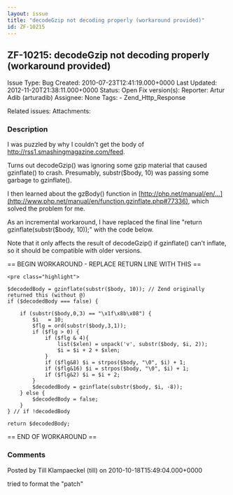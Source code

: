 ```yaml
---
layout: issue
title: "decodeGzip not decoding properly (workaround provided)"
id: ZF-10215
---
```


ZF-10215: decodeGzip not decoding properly (workaround provided)
----------------------------------------------------------------

 Issue Type: Bug Created: 2010-07-23T12:41:19.000+0000 Last Updated: 2012-11-20T21:38:11.000+0000 Status: Open Fix version(s): 
 Reporter:  Artur Adib (arturadib)  Assignee:  None  Tags: - Zend\_Http\_Response
 
 Related issues: 
 Attachments: 
### Description

I was puzzled by why I couldn't get the body of <http://rss1.smashingmagazine.com/feed>.

Turns out decodeGzip() was ignoring some gzip material that caused gzinflate() to crash. Presumably, substr($body, 10) was passing some garbage to gzinflate().

I then learned about the gzBody() function in [http://php.net/manual/en/…](http://www.php.net/manual/en/function.gzinflate.php#77336), which solved the problem for me.

As an incremental workaround, I have replaced the final line "return gzinflate(substr($body, 10));" with the code below.

Note that it only affects the result of decodeGzip() if gzinflate() can't inflate, so it should be compatible with older versions.

== BEGIN WORKAROUND - REPLACE RETURN LINE WITH THIS ==

 
    <pre class="highlight">
    
    $decodedBody = gzinflate(substr($body, 10)); // Zend originally returned this (without @)
    if ($decodedBody === false) {
    
        if (substr($body,0,3) == "\x1f\x8b\x08") { 
            $i   = 10;
            $flg = ord(substr($body,3,1));
            if ($flg > 0) {
                if ($flg & 4){ 
                    list($xlen) = unpack('v', substr($body, $i, 2));
                    $i = $i + 2 + $xlen;
                }
                if ($flg&8) $i = strpos($body, "\0", $i) + 1; 
                if ($flg&16) $i = strpos($body, "\0", $i) + 1; 
                if ($flg&2) $i = $i + 2; 
            } 
            $decodedBody = gzinflate(substr($body, $i, -8)); 
        } else {
            $decodedBody = false; 
        }
    } // if !decodedBody
            
    return $decodedBody;
    


== END OF WORKAROUND ==

 

 

### Comments

Posted by Till Klampaeckel (till) on 2010-10-18T15:49:04.000+0000

tried to format the "patch"

 

 